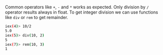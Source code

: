 Common operators like `+`, `-` and `*` works as expected. Only division by `/` operator results always in float. To get integer division we can use functions like `div` or `rem` to get remainder.
```sh
iex(4)> 10/2  
5.0  
iex(5)> div(10, 2)  
5    
iex(7)> rem(10, 3)  
1
```